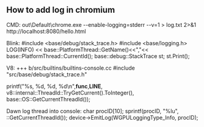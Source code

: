 
## How to add log in chromium

CMD:
out\Default\chrome.exe  --enable-logging=stderr --v=1 > log.txt 2>&1   http://localhost:8080/hello.html


Blink:
#include <base/debug/stack_trace.h>
#include <base/logging.h>
LOG(INFO) << base::PlatformThread::GetName()<<","<< base::PlatformThread::CurrentId();
base::debug::StackTrace st;
st.Print();


V8:
+++ b/src/builtins/builtins-console.cc
#include "src/base/debug/stack_trace.h"

printf("%s, %d, %d, %d\n",__func__,__LINE__,
       v8::internal::ThreadId::TryGetCurrent().ToInteger(), base::OS::GetCurrentThreadId());

Dawn log thread into console:
char procID[10];
sprintf(procID, "%lu", ::GetCurrentThreadId());
device->EmitLog(WGPULoggingType_Info, procID);
